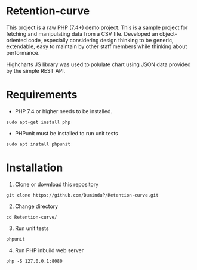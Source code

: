 # Retention-curve
This project is a raw PHP (7.4+) demo project.
This is a sample project for fetching and manipulating data from a CSV file.
Developed an object-oriented code, especially considering design thinking to be generic, extendable, easy to maintain by
other staff members while thinking about performance.

Highcharts JS library was used to polulate chart using JSON data provided by the simple REST API.

# Requirements

 * PHP 7.4 or higher needs to be installed.
  ```
 sudo apt-get install php
 ```
 * PHPunit must be installed to run unit tests
 ```
sudo apt install phpunit
```

# Installation

 1. Clone or download this repository
 ```
 git clone https://github.com/DuminduP/Retention-curve.git
 ```
 2. Change directory
 ```
 cd Retention-curve/
```
3. Run unit tests
```
phpunit
```
4. Run PHP inbuild web server
```
php -S 127.0.0.1:8080
```

